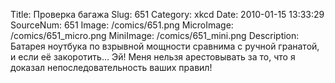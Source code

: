 Title: Проверка багажа 
Slug: 651 
Category: xkcd 
Date: 2010-01-15 13:33:29 
SourceNum: 651 
Image: /comics/651.png 
MicroImage: /comics/651_micro.png 
MiniImage: /comics/651_mini.png 
Description: Батарея ноутбука по взрывной мощности сравнима с ручной гранатой, и если её закоротить... Эй! Меня нельзя арестовывать за то, что я доказал непоследовательность ваших правил!  

